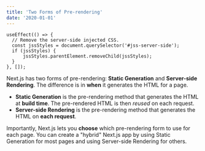```yaml
---
title: 'Two Forms of Pre-rendering'
date: '2020-01-01'
---
```



```
useEffect(() => {
  // Remove the server-side injected CSS.
  const jssStyles = document.querySelector('#jss-server-side');
  if (jssStyles) {
	  jssStyles.parentElement.removeChild(jssStyles);
  }
}, []);
```

Next.js has two forms of pre-rendering: **Static Generation** and **Server-side Rendering**. The difference is in **when** it generates the HTML for a page.

- **Static Generation** is the pre-rendering method that generates the HTML at **build time**. The pre-rendered HTML is then _reused_ on each request.
- **Server-side Rendering** is the pre-rendering method that generates the HTML on **each request**.

Importantly, Next.js lets you **choose** which pre-rendering form to use for each page. You can create a "hybrid" Next.js app by using Static Generation for most pages and using Server-side Rendering for others.